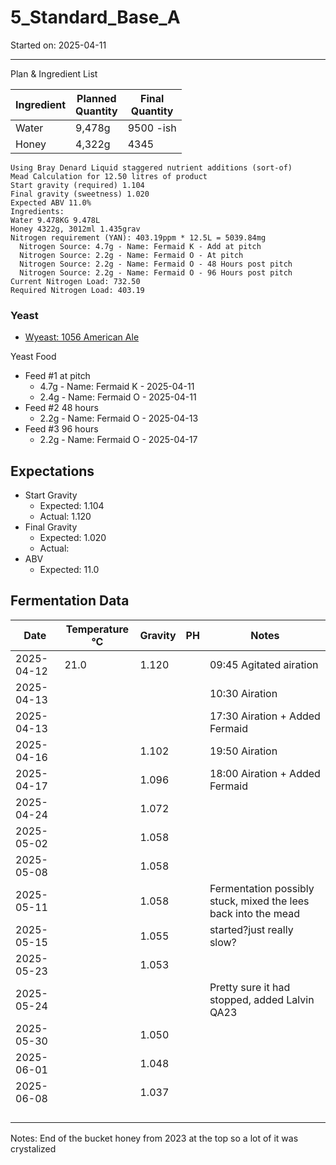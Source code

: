 <h1> 5_Standard_Base_A </h1>
Started on: 2025-04-11
<hr>
Plan & Ingredient List

| Ingredient | Planned<br/>Quantity | Final<br/>Quantity |
|------------|----------------------|--------------------|
| Water      | 9,478g               | 9500 -ish          |
| Honey      | 4,322g               | 4345               |

```
Using Bray Denard Liquid staggered nutrient additions (sort-of)
Mead Calculation for 12.50 litres of product
Start gravity (required) 1.104
Final gravity (sweetness) 1.020
Expected ABV 11.0%
Ingredients:
Water 9.478KG 9.478L
Honey 4322g, 3012ml 1.435grav
Nitrogen requirement (YAN): 403.19ppm * 12.5L = 5039.84mg
  Nitrogen Source: 4.7g - Name: Fermaid K - Add at pitch
  Nitrogen Source: 2.2g - Name: Fermaid O - At pitch
  Nitrogen Source: 2.2g - Name: Fermaid O - 48 Hours post pitch
  Nitrogen Source: 2.2g - Name: Fermaid O - 96 Hours post pitch
Current Nitrogen Load: 732.50
Required Nitrogen Load: 403.19
```

### Yeast

- [Wyeast: 1056 American Ale](https://wyeastlab.com/product/american-ale/)

Yeast Food

- Feed #1 at pitch
    - 4.7g - Name: Fermaid K - 2025-04-11
    - 2.4g - Name: Fermaid O - 2025-04-11
- Feed #2 48 hours
    - 2.2g - Name: Fermaid O - 2025-04-13
- Feed #3 96 hours
    - 2.2g - Name: Fermaid O - 2025-04-17

## Expectations

- Start Gravity
    - Expected: 1.104
    - Actual: 1.120
- Final Gravity
    - Expected: 1.020
    - Actual:
- ABV
    - Expected: 11.0

<h2>Fermentation Data</h2>

| Date       | Temperature °C | Gravity | PH | Notes                                                          |
|------------|----------------|---------|----|----------------------------------------------------------------|
| 2025-04-12 | 21.0           | 1.120   |    | 09:45 Agitated airation                                        |
| 2025-04-13 |                |         |    | 10:30 Airation                                                 |
| 2025-04-13 |                |         |    | 17:30 Airation + Added Fermaid                                 |
| 2025-04-16 |                | 1.102   |    | 19:50 Airation                                                 |
| 2025-04-17 |                | 1.096   |    | 18:00  Airation + Added Fermaid                                |
| 2025-04-24 |                | 1.072   |    |                                                                |
| 2025-05-02 |                | 1.058   |    |                                                                |
| 2025-05-08 |                | 1.058   |    |                                                                |
| 2025-05-11 |                | 1.058   |    | Fermentation possibly stuck, mixed the lees back into the mead |
| 2025-05-15 |                | 1.055   |    | started?just really slow?                                      |
| 2025-05-23 |                | 1.053   |    |                                                                |
| 2025-05-24 |                |         |    | Pretty sure it had stopped, added Lalvin QA23                  |
| 2025-05-30 |                | 1.050   |    |                                                                |
| 2025-06-01 |                | 1.048   |    |                                                                |
| 2025-06-08 |                | 1.037   |    |                                                                |
|            |                |         |    |                                                                |
|            |                |         |    |                                                                |
|            |                |         |    |                                                                |
|            |                |         |    |                                                                |

Notes:
End of the bucket honey from 2023 at the top so a lot of it was crystalized
